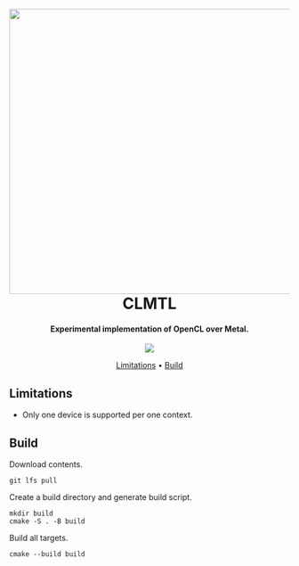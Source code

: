 <h1 align="center">
    <br>
    <img src="https://upload.wikimedia.org/wikipedia/commons/4/4d/OpenCL_logo.svg" width="512">
    <br>
    CLMTL
    <br>
</h1>

<h4 align="center">
    Experimental implementation of OpenCL over Metal.
</h4>

<p align="center">
    <img src="https://img.shields.io/badge/1.0-in%20progress-yellow">
</p>

<p align="center">
    <a href="#limitations">Limitations</a> •
    <a href="#build">Build</a>
</p>

## Limitations

* Only one device is supported per one context.

## Build

Download contents.

```shell
git lfs pull
```

Create a build directory and generate build script. 

```shell
mkdir build
cmake -S . -B build
```

Build all targets.

```shell
cmake --build build
```
